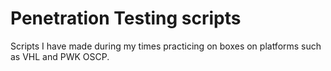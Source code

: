 # Penetration Testing scripts
Scripts I have made during my times practicing on boxes on platforms such as VHL and PWK OSCP. 

